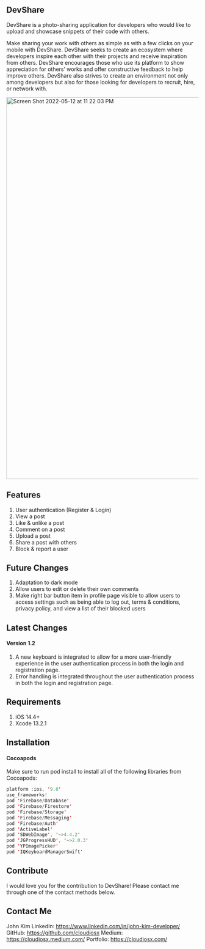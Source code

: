 ## DevShare

DevShare is a photo-sharing application for developers who would like to upload and showcase snippets of their code with others.

Make sharing your work with others as simple as with a few clicks on your mobile with DevShare. DevShare seeks to create an ecosystem where developers inspire each other with their projects and receive inspiration from others. DevShare encourages those who use its platform to show appreciation for others’ works and offer constructive feedback to help improve others. DevShare also strives to create an environment not only among developers but also for those looking for developers to recruit, hire, or network with.

<img width="1000" alt="Screen Shot 2022-05-12 at 11 22 03 PM" src="https://user-images.githubusercontent.com/71720746/168204991-d70fdb72-42fa-43cd-a9d2-71e0c1c60b92.png">

## Features

1. User authentication (Register & Login)
2. View a post
3. Like & unlike a post
4. Comment on a post
5. Upload a post
6. Share a post with others
7. Block & report a user

## Future Changes

1. Adaptation to dark mode
2. Allow users to edit or delete their own comments
3. Make right bar button item in profile page visible to allow users to access settings such as being able to log out, terms & conditions, privacy policy, and view a list of their blocked users

## Latest Changes

#### Version 1.2
1. A new keyboard is integrated to allow for a more user-friendly experience in the user authentication process in both the login and registration page.
2. Error handling is integrated throughout the user authentication process in both the login and registration page.

## Requirements
1. iOS 14.4+ 
2. Xcode 13.2.1

## Installation

#### Cocoapods

Make sure to run pod install to install all of the following libraries from Cocoapods: 

```Swift
platform :ios, '9.0'
use_frameworks!
pod 'Firebase/Database'
pod 'Firebase/Firestore'
pod 'Firebase/Storage'
pod 'Firebase/Messaging'
pod 'Firebase/Auth'
pod 'ActiveLabel'
pod 'SDWebImage', '~>4.4.2'
pod 'JGProgressHUD', '~>2.0.3'
pod 'YPImagePicker'
pod 'IQKeyboardManagerSwift'
```

## Contribute

I would love you for the contribution to DevShare! Please contact me through one of the contact methods below.

## Contact Me

John Kim
LinkedIn: https://www.linkedin.com/in/john-kim-developer/
GitHub: https://github.com/cloudiosx
Medium: https://cloudiosx.medium.com/
Portfolio: https://cloudiosx.com/

